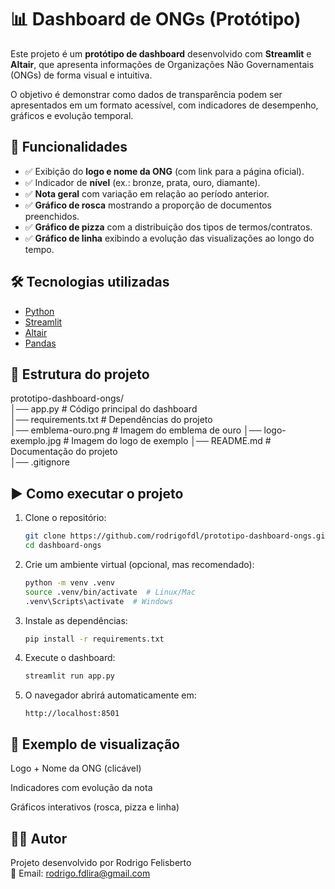 # 📊 Dashboard de ONGs (Protótipo)

Este projeto é um **protótipo de dashboard** desenvolvido com **Streamlit** e **Altair**, que apresenta informações de Organizações Não Governamentais (ONGs) de forma visual e intuitiva.  

O objetivo é demonstrar como dados de transparência podem ser apresentados em um formato acessível, com indicadores de desempenho, gráficos e evolução temporal.  

## 🚀 Funcionalidades

- ✅ Exibição do **logo e nome da ONG** (com link para a página oficial).  
- ✅ Indicador de **nível** (ex.: bronze, prata, ouro, diamante).  
- ✅ **Nota geral** com variação em relação ao período anterior.  
- ✅ **Gráfico de rosca** mostrando a proporção de documentos preenchidos.  
- ✅ **Gráfico de pizza** com a distribuição dos tipos de termos/contratos.  
- ✅ **Gráfico de linha** exibindo a evolução das visualizações ao longo do tempo.  

## 🛠️ Tecnologias utilizadas

- [Python](https://www.python.org/)  
- [Streamlit](https://streamlit.io/)  
- [Altair](https://altair-viz.github.io/)  
- [Pandas](https://pandas.pydata.org/)  

## 📂 Estrutura do projeto

prototipo-dashboard-ongs/  
│── app.py  # Código principal do dashboard  
│── requirements.txt  # Dependências do projeto  
│── emblema-ouro.png  # Imagem do emblema de ouro
│── logo-exemplo.jpg  # Imagem do logo de exemplo
│── README.md  # Documentação do projeto  
│── .gitignore  

## ▶️ Como executar o projeto

1. Clone o repositório:
    ```bash
    git clone https://github.com/rodrigofdl/prototipo-dashboard-ongs.git
    cd dashboard-ongs
    ```

2. Crie um ambiente virtual (opcional, mas recomendado):
    ```bash
    python -m venv .venv
    source .venv/bin/activate  # Linux/Mac
    .venv\Scripts\activate  # Windows
    ```

3. Instale as dependências:
    ```bash
    pip install -r requirements.txt
    ```
    
4. Execute o dashboard:
    ```bash
    streamlit run app.py
    ```

5. O navegador abrirá automaticamente em:
    ```arduino
    http://localhost:8501
    ```

## 📸 Exemplo de visualização

Logo + Nome da ONG (clicável)

Indicadores com evolução da nota

Gráficos interativos (rosca, pizza e linha)

## 👨‍💻 Autor

Projeto desenvolvido por Rodrigo Felisberto  
📧 Email: rodrigo.fdlira@gmail.com
